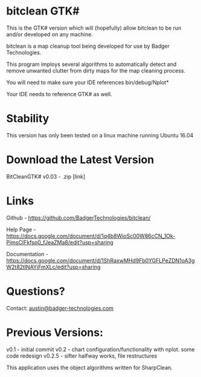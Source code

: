 # bitclean GTK#

This is the GTK# version which will (hopefully) allow bitclean to be run and/or developed on any machine.

bitclean is a map cleanup tool being developed for use by Badger Technologies.

This program imploys several algorithms to automatically detect and remove unwanted clutter from dirty maps for the map cleaning process.

You will need to make sure your IDE references bin/debug/Nplot*

Your IDE needs to reference GTK# as well.

# Stability
This version has only been tested on a linux machine running Ubuntu 16.04

# Download the Latest Version
BitCleanGTK# v0.03 - .zip
[link]

# Links
Github -
https://github.com/BadgerTechnologies/bitclean/

Help Page - 
https://docs.google.com/document/d/1q4b8WioSc00W86cCN_1Ok-PimsCIFkfsp0_fJeaZMa8/edit?usp=sharing

Documentation -
https://docs.google.com/document/d/1ShRaxwMHd9Fb0YGFLPeZDN1oA3gW2t82tlNAYjFmXLc/edit?usp=sharing

# Questions?
Contact:
austin@badger-technologies.com

# Previous Versions:
v0.1 - initial commit
v0.2 - chart configuration/functionality with nplot. some code redesign
v0.2.5 - sifter halfway works, file restructures

This application uses the object algorithms written for SharpClean.
